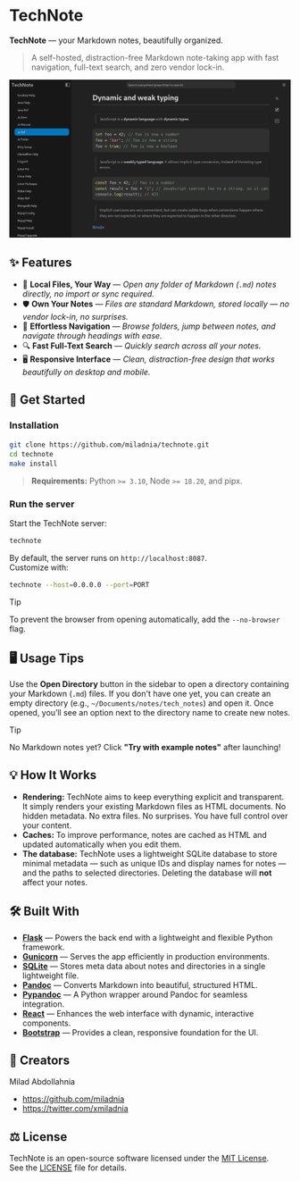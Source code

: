 # TechNote

**TechNote** — your Markdown notes, beautifully organized.

> A self-hosted, distraction-free Markdown note-taking app with fast navigation, full-text search, and zero vendor lock-in.

![TechNote preview](./docs/technote_note_preview.png)


## ✨ Features

- 📂 **Local Files, Your Way** — _Open any folder of Markdown (`.md`) notes directly, no import or sync required._
- 🛡️ **Own Your Notes** — _Files are standard Markdown, stored locally — no vendor lock-in, no surprises._
- 🧭 **Effortless Navigation** — _Browse folders, jump between notes, and navigate through headings with ease._
- 🔍 **Fast Full-Text Search** — _Quickly search across all your notes._
- 🖥️ **Responsive Interface** — _Clean, distraction-free design that works beautifully on desktop and mobile._


## 🚀 Get Started

### Installation

```bash
git clone https://github.com/miladnia/technote.git
cd technote
make install
```

> **Requirements:** Python `>= 3.10`, Node `>= 18.20`, and pipx.

### Run the server

Start the TechNote server:

```bash
technote
```

By default, the server runs on `http://localhost:8087`.  
Customize with:

```bash
technote --host=0.0.0.0 --port=PORT
```

> [!TIP]
> To prevent the browser from opening automatically, add the `--no-browser` flag.


## 🖥️ Usage Tips

Use the **Open Directory** button in the sidebar to open a directory containing your Markdown (`.md`) files. If you don't have one yet, you can create an empty directory (e.g., `~/Documents/notes/tech_notes`) and open it. Once opened, you’ll see an option next to the directory name to create new notes.

> [!TIP]
> No Markdown notes yet? Click **"Try with example notes"** after launching!


## 💡 How It Works

- **Rendering:** TechNote aims to keep everything explicit and transparent. It simply renders your existing Markdown files as HTML documents. No hidden metadata. No extra files. No surprises. You have full control over your content.
- **Caches:** To improve performance, notes are cached as HTML and updated automatically when you edit them.
- **The database:** TechNote uses a lightweight SQLite database to store minimal metadata — such as unique IDs and display names for notes — and the paths to selected directories. Deleting the database will **not** affect your notes.


## 🛠 Built With

- [**Flask**][flask] — Powers the back end with a lightweight and flexible Python framework.
- [**Gunicorn**][gunicorn] — Serves the app efficiently in production environments.
- [**SQLite**][sqlite] — Stores meta data about notes and directories in a single lightweight file.
- [**Pandoc**][pandoc] — Converts Markdown into beautiful, structured HTML.
- [**Pypandoc**][pypandoc] — A Python wrapper around Pandoc for seamless integration.
- [**React**][react] — Enhances the web interface with dynamic, interactive components.
- [**Bootstrap**][bootstrap] — Provides a clean, responsive foundation for the UI.


## 👤 Creators

Milad Abdollahnia

- <https://github.com/miladnia>
- <https://twitter.com/xmiladnia>


## ⚖️ License

TechNote is an open-source software licensed under the [MIT License][mit].  
See the [LICENSE](./LICENSE) file for details.


[mit]: https://opensource.org/licenses/MIT
[flask]: https://github.com/pallets/flask
[gunicorn]: https://github.com/benoitc/gunicorn
[react]: https://github.com/facebook/react
[pandoc]: https://github.com/jgm/pandoc
[pypandoc]: https://github.com/JessicaTegner/pypandoc
[pandoc_install]: https://pypi.org/project/pypandoc/#Installing-pandoc
[sqlite]: https://github.com/sqlite/sqlite
[bootstrap]: https://github.com/twbs/bootstrap/
[make]: https://www.gnu.org/software/make/
